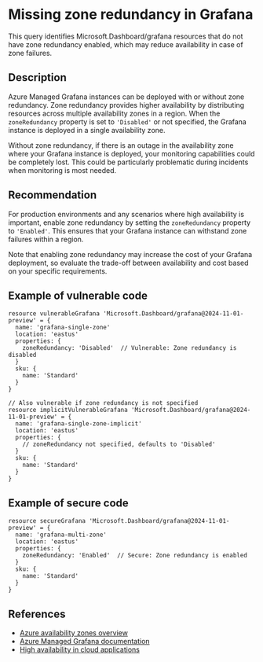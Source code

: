 # Missing zone redundancy in Grafana

This query identifies Microsoft.Dashboard/grafana resources that do not have zone redundancy enabled, which may reduce availability in case of zone failures.

## Description

Azure Managed Grafana instances can be deployed with or without zone redundancy. Zone redundancy provides higher availability by distributing resources across multiple availability zones in a region. When the `zoneRedundancy` property is set to `'Disabled'` or not specified, the Grafana instance is deployed in a single availability zone.

Without zone redundancy, if there is an outage in the availability zone where your Grafana instance is deployed, your monitoring capabilities could be completely lost. This could be particularly problematic during incidents when monitoring is most needed.

## Recommendation

For production environments and any scenarios where high availability is important, enable zone redundancy by setting the `zoneRedundancy` property to `'Enabled'`. This ensures that your Grafana instance can withstand zone failures within a region.

Note that enabling zone redundancy may increase the cost of your Grafana deployment, so evaluate the trade-off between availability and cost based on your specific requirements.

## Example of vulnerable code

```bicep
resource vulnerableGrafana 'Microsoft.Dashboard/grafana@2024-11-01-preview' = {
  name: 'grafana-single-zone'
  location: 'eastus'
  properties: {
    zoneRedundancy: 'Disabled'  // Vulnerable: Zone redundancy is disabled
  }
  sku: {
    name: 'Standard'
  }
}

// Also vulnerable if zone redundancy is not specified
resource implicitVulnerableGrafana 'Microsoft.Dashboard/grafana@2024-11-01-preview' = {
  name: 'grafana-single-zone-implicit'
  location: 'eastus'
  properties: {
    // zoneRedundancy not specified, defaults to 'Disabled'
  }
  sku: {
    name: 'Standard'
  }
}
```

## Example of secure code

```bicep
resource secureGrafana 'Microsoft.Dashboard/grafana@2024-11-01-preview' = {
  name: 'grafana-multi-zone'
  location: 'eastus'
  properties: {
    zoneRedundancy: 'Enabled'  // Secure: Zone redundancy is enabled
  }
  sku: {
    name: 'Standard'
  }
}
```

## References

* [Azure availability zones overview](https://learn.microsoft.com/en-us/azure/availability-zones/az-overview)
* [Azure Managed Grafana documentation](https://learn.microsoft.com/en-us/azure/managed-grafana/)
* [High availability in cloud applications](https://learn.microsoft.com/en-us/azure/architecture/framework/resiliency/overview)
